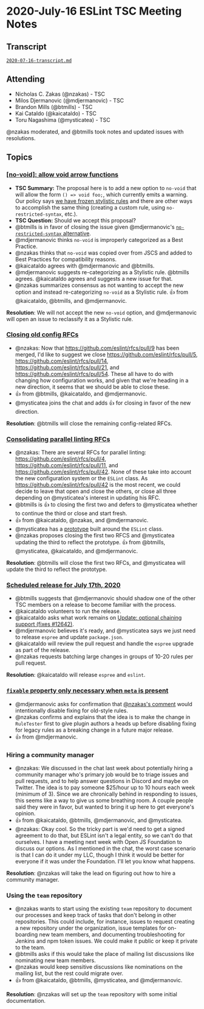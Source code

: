 # 2020-July-16 ESLint TSC Meeting Notes

## Transcript

[`2020-07-16-transcript.md`](2020-07-16-transcript.md)

## Attending

* Nicholas C. Zakas (@nzakas) - TSC
* Milos Djermanovic (@mdjermanovic) - TSC
* Brandon Mills (@btmills) - TSC
* Kai Cataldo (@kaicataldo) - TSC
* Toru Nagashima (@mysticatea) - TSC

@nzakas moderated, and @btmills took notes and updated issues with resolutions.

## Topics

### [[no-void]: allow void arrow functions](https://github.com/eslint/eslint/issues/13299)

* **TSC Summary:** The proposal here is to add a new option to `no-void` that will allow the form `() => void foo;`, which currently emits a warning. Our policy says [we have frozen stylistic rules](https://eslint.org/blog/2020/05/changes-to-rules-policies#what-are-the-changes) and there are other ways to accomplish the same thing (creating a custom rule, using `no-restricted-syntax`, etc.).
* **TSC Question:** Should we accept this proposal?
* @btmills is in favor of closing the issue given @mdjermanovic's [`no-restricted-syntax` alternative](https://github.com/eslint/eslint/issues/13299#issuecomment-656335560).
* @mdjermanovic thinks `no-void` is improperly categorized as a Best Practice.
* @nzakas thinks that `no-void` was copied over from JSCS and added to Best Practices for compatibility reasons.
* @kaicataldo agrees with @mdjermanovic and @btmills.
* @mdjermanovic suggests re-categorizing as a Stylistic rule. @btmills agrees. @kaicataldo agrees and suggests a new issue for that.
* @nzakas summarizes consensus as not wanting to accept the new option and instead re-categorizing `no-void` as a Stylistic rule. :+1: from @kaicataldo, @btmills, and @mdjermanovic.

**Resolution**: We will not accept the new `no-void` option, and @mdjermanovic will open an issue to reclassify it as a Stylistic rule.

### [Closing old config RFCs](https://github.com/eslint/tsc-meetings/issues/187#issuecomment-658398121)

* @nzakas: Now that https://github.com/eslint/rfcs/pull/9 has been merged, I'd like to suggest we close https://github.com/eslint/rfcs/pull/5, https://github.com/eslint/rfcs/pull/14, https://github.com/eslint/rfcs/pull/21, and https://github.com/eslint/rfcs/pull/54. These all have to do with changing how configuration works, and given that we're heading in a new direction, it seems that we should be able to close these.
* :+1: from @btmills, @kaicataldo, and @mdjermanovic.
* @mysticatea joins the chat and adds :+1: for closing in favor of the new direction.

**Resolution**: @btmills will close the remaining config-related RFCs.

### [Consolidating parallel linting RFCs](https://github.com/eslint/tsc-meetings/issues/187#issuecomment-658398121)

* @nzakas: There are several RFCs for parallel linting: https://github.com/eslint/rfcs/pull/4, https://github.com/eslint/rfcs/pull/11, and https://github.com/eslint/rfcs/pull/42. None of these take into account the new configuration system or the `ESLint` class. As https://github.com/eslint/rfcs/pull/42 is the most recent, we could decide to leave that open and close the others, or close all three depending on @mysticatea's interest in updating his RFC.
* @btmills is :+1: to closing the first two and defers to @mysticatea whether to continue the third or close and start fresh.
* :+1: from @kaicataldo, @nzakas, and @mdjermanovic.
* @mysticatea has a [prototype](https://github.com/eslint/eslint/tree/very-rough-worker-threads-poc/lib/eslint) built around the `ESLint` class.
* @nzakas proposes closing the first two RFCS and @mysticatea updating the third to reflect the prototype. :+1: from @btmills, @mysticatea, @kaicataldo, and @mdjermanovic.

**Resolution**: @btmills will close the first two RFCs, and @mysticatea will update the third to reflect the prototype.

### [Scheduled release for July 17th, 2020](https://github.com/eslint/eslint/issues/13470)

* @btmills suggests that @mdjermanovic should shadow one of the other TSC members on a release to become familiar with the process.
* @kaicataldo volunteers to run the release.
* @kaicataldo asks what work remains on [Update: optional chaining support (fixes #12642)](https://github.com/eslint/eslint/pull/13416).
* @mdjermanovic believes it's ready, and @mysticatea says we just need to release `espree` and update `package.json`.
* @kaicataldo will review the pull request and handle the `espree` upgrade as part of the release.
* @nzakas requests batching large changes in groups of 10-20 rules per pull request.

**Resolution**: @kaicataldo will release `espree` and `eslint`.

### [`fixable` property only necessary when `meta` is present](https://github.com/eslint/eslint/issues/13349)

* @mdjermanovic asks for confirmation that [@nzakas's comment](https://github.com/eslint/eslint/issues/13349#issuecomment-646729029) would intentionally disable fixing for old-style rules.
* @nzakas confirms and explains that the idea is to make the change in `RuleTester` first to give plugin authors a heads up before disabling fixing for legacy rules as a breaking change in a future major release.
* :+1: from @mdjermanovic.

### Hiring a community manager

* @nzakas: We discussed in the chat last week about potentially hiring a community manager who's primary job would be to triage issues and pull requests, and to help answer questions in Discord and maybe on Twitter. The idea is to pay someone $25/hour up to 10 hours each week (minimum of 3). Since we are chronically behind in responding to issues, this seems like a way to give us some breathing room. A couple people said they were in favor, but wanted to bring it up here to get everyone's opinion.
* :+1: from @kaicataldo, @btmills, @mdjermanovic, and @mysticatea.
* @nzakas: Okay cool. So the tricky part is we'd need to get a signed agreement to do that, but ESLint isn't a legal entity, so we can't do that ourselves. I have a meeting next week with Open JS Foundation to discuss our options. As I mentioned in the chat, the worst case scenario is that I can do it under my LLC, though I think it would be better for everyone if it was under the Foundation. I'll let you know what happens.

**Resolution**: @nzakas will take the lead on figuring out how to hire a community manager.

### Using the `team` repository

* @nzakas wants to start using the existing `team` repository to document our processes and keep track of tasks that don't belong in other repositories. This could include, for instance, issues to request creating a new repository under the organization, issue templates for on-boarding new team members, and documenting troubleshooting for Jenkins and npm token issues. We could make it public or keep it private to the team.
* @btmills asks if this would take the place of mailing list discussions like nominating new team members.
* @nzakas would keep sensitive discussions like nominations on the mailing list, but the rest could migrate over.
* :+1: from @kaicataldo, @btmills, @mysticatea, and @mdjermanovic.

**Resolution**: @nzakas will set up the `team` repository with some initial documentation.
